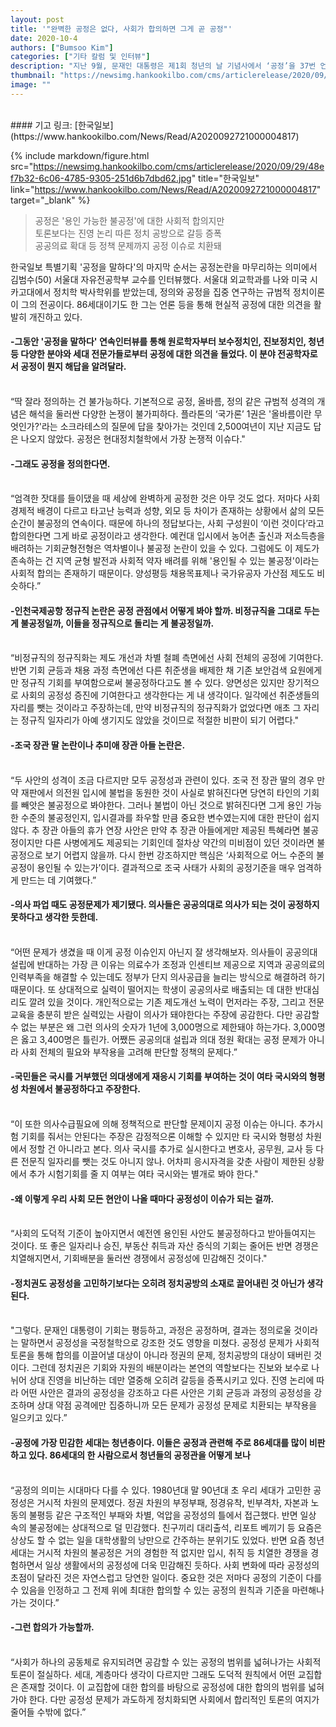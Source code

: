 ```yaml
---
layout: post
title: '"완벽한 공정은 없다, 사회가 합의하면 그게 곧 공정"'
date: 2020-10-4
authors: ["Bumsoo Kim"]
categories: ["기타 칼럼 및 인터뷰"]
description: "지난 9월, 문재인 대통령은 제1회 청년의 날 기념사에서 ‘공정’을 37번 언급하며 공정 사회를 향한 의지를 내비쳤다. 한국 사회에서 ‘공정’이 새로운 의제로 떠오르자 국민의 요구에 부응한 것이다."
thumbnail: "https://newsimg.hankookilbo.com/cms/articlerelease/2020/09/29/48ef7b32-6c06-4785-9305-251d6b7dbd62.jpg"
image: ""
---
```


<br>
#### 기고 링크: [한국일보](https://www.hankookilbo.com/News/Read/A2020092721000004817)

{% include markdown/figure.html src="https://newsimg.hankookilbo.com/cms/articlerelease/2020/09/29/48ef7b32-6c06-4785-9305-251d6b7dbd62.jpg" title="한국일보" link="https://www.hankookilbo.com/News/Read/A2020092721000004817" target="_blank" %}

> 공정은 '용인 가능한 불공정'에 대한 사회적 합의지만 <br> 토론보다는 진영 논리 따른 정치 공방으로 갈등 증폭 <br> 공공의료 확대 등 정책 문제까지 공정 이슈로 치환돼

한국일보 특별기획 '공정을 말하다'의 마지막 순서는 공정논란을 마무리하는 의미에서 김범수(50) 서울대 자유전공학부 교수를 인터뷰했다. 서울대 외교학과를 나와 미국 시카고대에서 정치학 박사학위를 받았는데, 정의와 공정을 집중 연구하는 규범적 정치이론이 그의 전공이다. 86세대이기도 한 그는 언론 등을 통해 현실적 공정에 대한 의견을 활발히 개진하고 있다.

#### -그동안 '공정을 말하다' 연속인터뷰를 통해 원로학자부터 보수정치인, 진보정치인, 청년 등 다양한 분야와 세대 전문가들로부터 공정에 대한 의견을 들었다. 이 분야 전공학자로서 공정이 뭔지 해답을 알려달라.

<br>
“딱 잘라 정의하는 건 불가능하다. 기본적으로 공정, 올바름, 정의 같은 규범적 성격의 개념은 해석을 둘러싼 다양한 논쟁이 불가피하다. 플라톤의 ‘국가론’ 1권은 '올바름이란 무엇인가?'라는 소크라테스의 질문에 답을 찾아가는 것인데 2,500여년이 지난 지금도 답은 나오지 않았다. 공정은 현대정치철학에서 가장 논쟁적 이슈다."

#### -그래도 공정을 정의한다면.

<br>
“엄격한 잣대를 들이댔을 때 세상에 완벽하게 공정한 것은 아무 것도 없다. 저마다 사회경제적 배경이 다르고 타고난 능력과 성향, 외모 등 차이가 존재하는 상황에서 삶의 모든 순간이 불공정의 연속이다. 때문에 하나의 정답보다는, 사회 구성원이 ‘이런 것이다’라고 합의한다면 그게 바로 공정이라고 생각한다. 예컨대 입시에서 농어촌 출신과 저소득층을 배려하는 기회균형전형은 역차별이나 불공정 논란이 있을 수 있다. 그럼에도 이 제도가 존속하는 건 지역 균형 발전과 사회적 약자 배려를 위해 '용인될 수 있는 불공정'이라는 사회적 합의는 존재하기 때문이다. 양성평등 채용목표제나 국가유공자 가산점 제도도 비슷하다.”

#### -인천국제공항 정규직 논란은 공정 관점에서 어떻게 봐야 할까. 비정규직을 그대로 두는게 불공정일까, 이들을 정규직으로 돌리는 게 불공정일까.

<br>
“비정규직의 정규직화는 제도 개선과 차별 철폐 측면에선 사회 전체의 공정에 기여한다. 반면 기회 균등과 채용 과정 측면에선 다른 취준생을 배제한 채 기존 보안검색 요원에게만 정규직 기회를 부여함으로써 불공정하다고도 볼 수 있다. 양면성은 있지만 장기적으로 사회의 공정성 증진에 기여한다고 생각한다는 게 내 생각이다. 일각에선 취준생들의 자리를 뺏는 것이라고 주장하는데, 만약 비정규직의 정규직화가 없었다면 애초 그 자리는 정규직 일자리가 아예 생기지도 않았을 것이므로 적절한 비판이 되기 어렵다."

#### -조국 장관 딸 논란이나 추미애 장관 아들 논란은.

<br>
“두 사안의 성격이 조금 다르지만 모두 공정성과 관련이 있다. 조국 전 장관 딸의 경우 만약 재판에서 의전원 입시에 불법을 동원한 것이 사실로 밝혀진다면 당연히 타인의 기회를 빼앗은 불공정으로 봐야한다. 그러나 불법이 아닌 것으로 밝혀진다면 그게 용인 가능한 수준의 불공정인지, 입시결과를 좌우할 만큼 중요한 변수였는지에 대한 판단이 쉽지 않다. 추 장관 아들의 휴가 연장 사안은 만약 추 장관 아들에게만 제공된 특혜라면 불공정이지만 다른 사병에게도 제공되는 기회인데 절차상 약간의 미비점이 있던 것이라면 불공정으로 보기 어렵지 않을까. 다시 한번 강조하지만 핵심은 ‘사회적으로 어느 수준의 불공정이 용인될 수 있는가’이다. 결과적으로 조국 사태가 사회의 공정기준을 매우 엄격하게 만드는 데 기여했다.”

#### -의사 파업 때도 공정문제가 제기됐다. 의사들은 공공의대로 의사가 되는 것이 공정하지 못하다고 생각한 듯한데.

<br>
“어떤 문제가 생겼을 때 이게 공정 이슈인지 아닌지 잘 생각해보자. 의사들이 공공의대 설립에 반대하는 가장 큰 이유는 의료수가 조정과 인센티브 제공으로 지역과 공공의료의 인력부족을 해결할 수 있는데도 정부가 단지 의사공급을 늘리는 방식으로 해결하려 하기 때문이다. 또 상대적으로 실력이 떨어지는 학생이 공공의사로 배출되는 데 대한 반대심리도 깔려 있을 것이다. 개인적으로는 기존 제도개선 노력이 먼저라는 주장, 그리고 전문교육을 충분히 받은 실력있는 사람이 의사가 돼야한다는 주장에 공감한다. 다만 공감할 수 없는 부분은 왜 그런 의사의 숫자가 1년에 3,000명으로 제한돼야 하는가다. 3,000명은 옳고 3,400명은 틀린가. 어쨌든 공공의대 설립과 의대 정원 확대는 공정 문제가 아니라 사회 전체의 필요와 부작용을 고려해 판단할 정책의 문제다.”

#### -국민들은 국시를 거부했던 의대생에게 재응시 기회를 부여하는 것이 여타 국시와의 형평성 차원에서 불공정하다고 주장한다.

<br>
“이 또한 의사수급필요에 의해 정책적으로 판단할 문제이지 공정 이슈는 아니다. 추가시험 기회를 줘서는 안된다는 주장은 감정적으론 이해할 수 있지만 타 국시와 형평성 차원에서 정할 건 아니라고 본다. 의사 국시를 추가로 실시한다고 변호사, 공무원, 교사 등 다른 전문직 일자리를 뺏는 것도 아니지 않나. 어차피 응시자격을 갖춘 사람이 제한된 상황에서 추가 시험기회를 줄 지 여부는 여타 국시와는 별개로 봐야 한다."

#### -왜 이렇게 우리 사회 모든 현안이 나올 때마다 공정성이 이슈가 되는 걸까.

<br>
“사회의 도덕적 기준이 높아지면서 예전엔 용인된 사안도 불공정하다고 받아들여지는 것이다. 또 좋은 일자리나 승진, 부동산 취득과 자산 증식의 기회는 줄어든 반면 경쟁은 치열해지면서, 기회배분을 둘러싼 경쟁에서 공정성에 민감해진 것이다."

#### -정치권도 공정성을 고민하기보다는 오히려 정치공방의 소재로 끌어내린 것 아닌가 생각된다.

<br>
"그렇다. 문재인 대통령이 기회는 평등하고, 과정은 공정하며, 결과는 정의로울 것이라는 말하면서 공정성을 국정철학으로 강조한 것도 영향을 미쳤다. 공정성 문제가 사회적 토론을 통해 합의를 이끌어낼 대상이 아니라 정권의 문제, 정치공방의 대상이 돼버린 것이다. 그런데 정치권은 기회와 자원의 배분이라는 본연의 역할보다는 진보와 보수로 나뉘어 상대 진영을 비난하는 데만 열중해 오히려 갈등을 증폭시키고 있다. 진영 논리에 따라 어떤 사안은 결과의 공정성을 강조하고 다른 사안은 기회 균등과 과정의 공정성을 강조하며 상대 약점 공격에만 집중하니까 모든 문제가 공정성 문제로 치환되는 부작용을 일으키고 있다.”

#### -공정에 가장 민감한 세대는 청년층이다. 이들은 공정과 관련해 주로 86세대를 많이 비판하고 있다. 86세대의 한 사람으로서 청년들의 공정관을 어떻게 보나

<br>
“공정의 의미는 시대마다 다를 수 있다. 1980년대 말 90년대 초 우리 세대가 고민한 공정성은 거시적 차원의 문제였다. 정권 차원의 부정부패, 정경유착, 빈부격차, 자본과 노동의 불평등 같은 구조적인 부패와 차별, 억압을 공정성의 틀에서 접근했다. 반면 일상 속의 불공정에는 상대적으로 덜 민감했다. 친구끼리 대리출석, 리포트 베끼기 등 요즘은 상상도 할 수 없는 일을 대학생활의 낭만으로 간주하는 분위기도 있었다. 반면 요즘 청년 세대는 거시적 차원의 불공정은 거의 경험한 적 없지만 입시, 취직 등 치열한 경쟁을 경험하면서 일상 생활에서의 공정성에 더욱 민감해진 듯하다. 사회 변화에 따라 공정성의 초점이 달라진 것은 자연스럽고 당연한 일이다. 중요한 것은 저마다 공정의 기준이 다를 수 있음을 인정하고 그 전제 위에 최대한 합의할 수 있는 공정의 원칙과 기준을 마련해나가는 것이다.”

#### -그런 합의가 가능할까.

<br>
“사회가 하나의 공동체로 유지되려면 공감할 수 있는 공정의 범위를 넓혀나가는 사회적 토론이 절실하다. 세대, 계층마다 생각이 다르지만 그래도 도덕적 원칙에서 어떤 교집합은 존재할 것이다. 이 교집합에 대한 합의를 바탕으로 공정성에 대한 합의의 범위를 넓혀가야 한다. 다만 공정성 문제가 과도하게 정치화되면 사회에서 합리적인 토론의 여지가 줄어들 수밖에 없다.”

<br>
